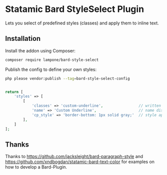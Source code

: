 # Statamic Bard StyleSelect Plugin

Lets you select of predefined styles (classes) and apply them to inline text.

## Installation

Install the addon using Composer:

```bash
composer require lampone/bard-style-select
```

Publish the config to define your own styles:

```bash
php please vendor:publish --tag=bard-style-select-config
```

```php

return [
    'styles' => [
        [
            'classes' => 'custom-underline',                // written like in html "class-1 class-2"
            'name' => 'Custom Underline',                   // name display in cp
            'cp_style' => 'border-bottom: 1px solid gray;'  // style applied in cp
        ],
    ]
];
```

## Thanks
Thanks to https://github.com/jacksleight/bard-paragraph-style and https://github.com/xndbogdan/statamic-bard-text-color for examples on how to develop a Bard-Plugin.
